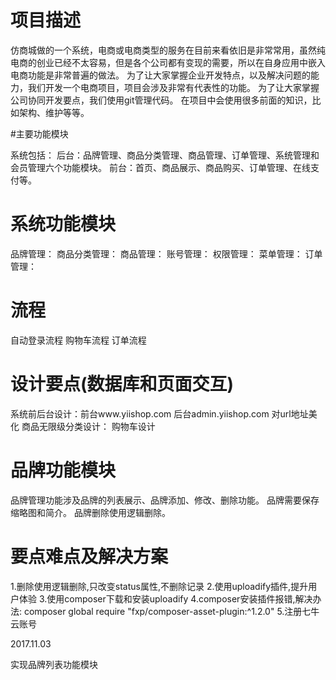 # 项目描述
仿商城做的一个系统，电商或电商类型的服务在目前来看依旧是非常常用，虽然纯电商的创业已经不太容易，但是各个公司都有变现的需要，所以在自身应用中嵌入电商功能是非常普遍的做法。
          为了让大家掌握企业开发特点，以及解决问题的能力，我们开发一个电商项目，项目会涉及非常有代表性的功能。
          为了让大家掌握公司协同开发要点，我们使用git管理代码。
          在项目中会使用很多前面的知识，比如架构、维护等等。
          
#主要功能模块

系统包括：
后台：品牌管理、商品分类管理、商品管理、订单管理、系统管理和会员管理六个功能模块。
前台：首页、商品展示、商品购买、订单管理、在线支付等。

# 系统功能模块
品牌管理：
商品分类管理：
商品管理：
账号管理：
权限管理：
菜单管理：
订单管理：

# 流程
自动登录流程
购物车流程
订单流程

# 设计要点(数据库和页面交互)

系统前后台设计：前台www.yiishop.com 后台admin.yiishop.com 对url地址美化
商品无限级分类设计：
购物车设计

# 品牌功能模块
品牌管理功能涉及品牌的列表展示、品牌添加、修改、删除功能。
品牌需要保存缩略图和简介。
品牌删除使用逻辑删除。

# 要点难点及解决方案
1.删除使用逻辑删除,只改变status属性,不删除记录
2.使用uploadify插件,提升用户体验
3.使用composer下载和安装uploadify
4.composer安装插件报错,解决办法:
composer global require "fxp/composer-asset-plugin:^1.2.0"
5.注册七牛云账号

2017.11.03

实现品牌列表功能模块


